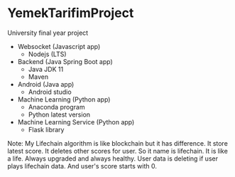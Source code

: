 # YemekTarifimProject
 University final year project

* Websocket (Javascript app)
    - Nodejs (LTS)
* Backend (Java Spring Boot app)
    - Java JDK 11
    - Maven
* Android (Java app)
    - Android studio
* Machine Learning (Python app)
    - Anaconda program
    - Python latest version
* Machine Learning Service (Python app)
    - Flask library

Note: My Lifechain algorithm is like blockchain but it has difference. It store latest score. It deletes other scores for user. So it name is lifechain. It is like a life. Always upgraded and always healthy. User data is deleting if user plays lifechain data. And user's score starts with 0.
